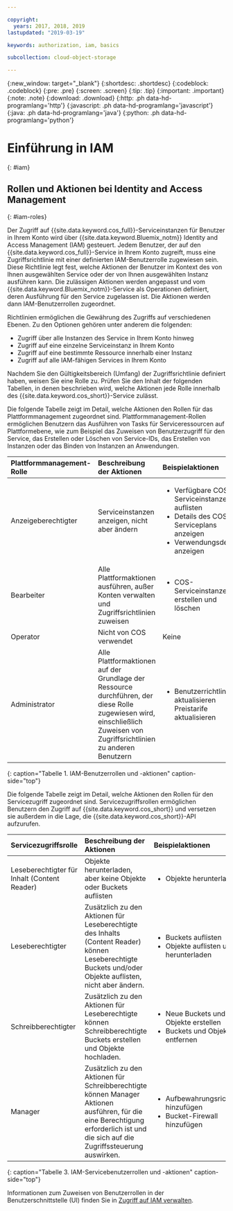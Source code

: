 ```yaml
---

copyright:
  years: 2017, 2018, 2019
lastupdated: "2019-03-19"

keywords: authorization, iam, basics

subcollection: cloud-object-storage

---
```

{:new_window: target="_blank"}
{:shortdesc: .shortdesc}
{:codeblock: .codeblock}
{:pre: .pre}
{:screen: .screen}
{:tip: .tip}
{:important: .important}
{:note: .note}
{:download: .download} 
{:http: .ph data-hd-programlang='http'} 
{:javascript: .ph data-hd-programlang='javascript'} 
{:java: .ph data-hd-programlang='java'} 
{:python: .ph data-hd-programlang='python'}

# Einführung in IAM
{: #iam}

## Rollen und Aktionen bei Identity and Access Management
{: #iam-roles}

Der Zugriff auf {{site.data.keyword.cos_full}}-Serviceinstanzen für Benutzer in Ihrem Konto wird über {{site.data.keyword.Bluemix_notm}} Identity and Access Management (IAM) gesteuert. Jedem Benutzer, der auf den {{site.data.keyword.cos_full}}-Service in Ihrem Konto zugreift, muss eine Zugriffsrichtlinie mit einer definierten IAM-Benutzerrolle zugewiesen sein. Diese Richtlinie legt fest, welche Aktionen der Benutzer im Kontext des von Ihnen ausgewählten Service oder der von Ihnen ausgewählten Instanz ausführen kann. Die zulässigen Aktionen werden angepasst und vom {{site.data.keyword.Bluemix_notm}}-Service als Operationen definiert, deren Ausführung für den Service zugelassen ist. Die Aktionen werden dann IAM-Benutzerrollen zugeordnet.

Richtlinien ermöglichen die Gewährung des Zugriffs auf verschiedenen Ebenen. Zu den Optionen gehören unter anderem die folgenden: 

* Zugriff über alle Instanzen des Service in Ihrem Konto hinweg
* Zugriff auf eine einzelne Serviceinstanz in Ihrem Konto
* Zugriff auf eine bestimmte Ressource innerhalb einer Instanz
* Zugriff auf alle IAM-fähigen Services in Ihrem Konto

Nachdem Sie den Gültigkeitsbereich (Umfang) der Zugriffsrichtlinie definiert haben, weisen Sie eine Rolle zu. Prüfen Sie den Inhalt der folgenden Tabellen, in denen beschrieben wird, welche Aktionen jede Rolle innerhalb des {{site.data.keyword.cos_short}}-Service zulässt.

Die folgende Tabelle zeigt im Detail, welche Aktionen den Rollen für das Plattformmanagement zugeordnet sind. Plattformmanagement-Rollen ermöglichen Benutzern das Ausführen von Tasks für Serviceressourcen auf Plattformebene, wie zum Beispiel das Zuweisen von Benutzerzugriff für den Service, das Erstellen oder Löschen von Service-IDs, das Erstellen von Instanzen oder das Binden von Instanzen an Anwendungen.


| Plattformmanagement-Rolle | Beschreibung der Aktionen |Beispielaktionen|
|:-----------------|:-----------------|:-----------------|
| Anzeigeberechtigter | Serviceinstanzen anzeigen, nicht aber ändern | <ul><li>Verfügbare COS-Serviceinstanzen auflisten</li><li>Details des COS-Serviceplans anzeigen</li><li>Verwendungsdetails anzeigen</li></ul>|
| Bearbeiter | Alle Plattformaktionen ausführen, außer Konten verwalten und Zugriffsrichtlinien zuweisen |<ul><li>COS-Serviceinstanzen erstellen und löschen</li></ul> |
| Operator | Nicht von COS verwendet | Keine |
| Administrator | Alle Plattformaktionen auf der Grundlage der Ressource durchführen, der diese Rolle zugewiesen wird, einschließlich Zuweisen von Zugriffsrichtlinien zu anderen Benutzern |<ul><li>Benutzerrichtlinien aktualisieren</li>Preistarife aktualisieren</ul>|
{: caption="Tabelle 1. IAM-Benutzerrollen und -aktionen" caption-side="top"}


Die folgende Tabelle zeigt im Detail, welche Aktionen den Rollen für den Servicezugriff zugeordnet sind. Servicezugriffsrollen ermöglichen Benutzern den Zugriff auf {{site.data.keyword.cos_short}} und versetzen sie außerdem in die Lage, die {{site.data.keyword.cos_short}}-API aufzurufen.

| Servicezugriffsrolle | Beschreibung der Aktionen | Beispielaktionen                                          |
|:--------------------|:-------------------------------------------------------------------------------------------------------------------------------------------------------------|:------------------------------------------------------------------------------------|
| Leseberechtigter für Inhalt (Content Reader)      | Objekte herunterladen, aber keine Objekte oder Buckets auflisten | <ul><li>Objekte herunterladen                                   </li></ul> |
| Leseberechtigter | Zusätzlich zu den Aktionen für Leseberechtigte des Inhalts (Content Reader) können Leseberechtigte Buckets und/oder Objekte auflisten, nicht aber ändern. | <ul><li>Buckets auflisten</li><li>Objekte auflisten und herunterladen</li></ul>                    |
| Schreibberechtigter | Zusätzlich zu den Aktionen für Leseberechtigte können Schreibberechtigte Buckets erstellen und Objekte hochladen. | <ul><li>Neue Buckets und Objekte erstellen</li><li>Buckets und Objekte entfernen</li></ul> |
| Manager             | Zusätzlich zu den Aktionen für Schreibberechtigte können Manager Aktionen ausführen, für die eine Berechtigung erforderlich ist und die sich auf die Zugriffssteuerung auswirken. | <ul><li>Aufbewahrungsrichtlinie hinzufügen </li><li>Bucket-Firewall hinzufügen</li></ul>              |
{: caption="Tabelle 3. IAM-Servicebenutzerrollen und -aktionen" caption-side="top"}


Informationen zum Zuweisen von Benutzerrollen in der Benutzerschnittstelle (UI) finden Sie in [Zugriff auf IAM verwalten](/docs/iam?topic=iam-iammanidaccser).
 
